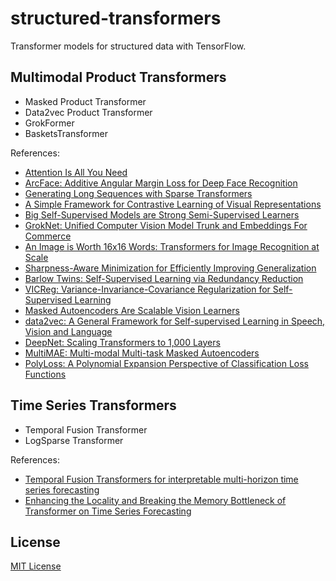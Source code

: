 # structured-transformers
Transformer models for structured data with TensorFlow.

## Multimodal Product Transformers
* Masked Product Transformer
* Data2vec Product Transformer
* GrokFormer
* BasketsTransformer

References:
* [Attention Is All You Need](https://arxiv.org/pdf/1706.03762.pdf)
* [ArcFace: Additive Angular Margin Loss for Deep Face Recognition](https://arxiv.org/pdf/1801.07698.pdf)
* [Generating Long Sequences with Sparse Transformers](https://arxiv.org/pdf/1904.10509.pdf)
* [A Simple Framework for Contrastive Learning of Visual Representations](https://arxiv.org/pdf/2002.05709.pdf)
* [Big Self-Supervised Models are Strong Semi-Supervised Learners](https://arxiv.org/pdf/2006.10029.pdf)
* [GrokNet: Unified Computer Vision Model Trunk and Embeddings For Commerce](https://ai.facebook.com/research/publications/groknet-unified-computer-vision-model-trunk-and-embeddings-for-commerce/)
* [An Image is Worth 16x16 Words: Transformers for Image Recognition at Scale](https://arxiv.org/pdf/2010.11929.pdf)
* [Sharpness-Aware Minimization for Efficiently Improving Generalization](https://arxiv.org/pdf/2010.01412.pdf)
* [Barlow Twins: Self-Supervised Learning via Redundancy Reduction](https://arxiv.org/pdf/2103.03230.pdf)
* [VICReg: Variance-Invariance-Covariance Regularization for Self-Supervised Learning](https://arxiv.org/pdf/2105.04906.pdf)
* [Masked Autoencoders Are Scalable Vision Learners](https://arxiv.org/pdf/2111.06377.pdf)
* [data2vec: A General Framework for Self-supervised Learning in Speech, Vision and Language](https://arxiv.org/pdf/2202.03555.pdf)
* [DeepNet: Scaling Transformers to 1,000 Layers](https://arxiv.org/pdf/2203.00555.pdf)
* [MultiMAE: Multi-modal Multi-task Masked Autoencoders](https://arxiv.org/pdf/2204.01678.pdf)
* [PolyLoss: A Polynomial Expansion Perspective of Classification Loss Functions](https://arxiv.org/pdf/2204.12511.pdf)

## Time Series Transformers
* Temporal Fusion Transformer
* LogSparse Transformer

References:
* [Temporal Fusion Transformers for interpretable multi-horizon time series forecasting](https://www.sciencedirect.com/science/article/pii/S0169207021000637)
* [Enhancing the Locality and Breaking the Memory Bottleneck of Transformer on Time Series Forecasting](https://arxiv.org/abs/1907.00235)


## License
[MIT License](LICENSE)
